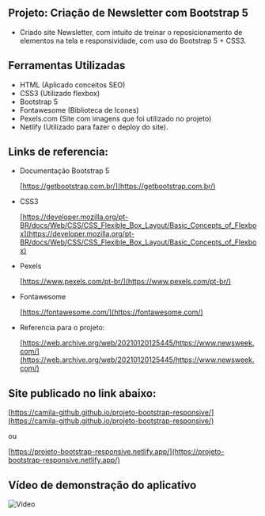 ## Projeto: Criação de Newsletter com Bootstrap 5

- Criado site Newsletter, com intuito de treinar o reposicionamento de elementos na tela e responsividade, com uso do Bootstrap 5 + CSS3.

## Ferramentas Utilizadas

- HTML (Aplicado conceitos SEO)
- CSS3 (Utilizado flexbox)
- Bootstrap 5
- Fontawesome (Biblioteca de Icones)
- Pexels.com (Site com imagens que foi utilizado no projeto)
- Netlify (Utilizado para fazer o deploy do site).

## Links de referencia:

- Documentação Bootstrap 5

  [https://getbootstrap.com.br/](https://getbootstrap.com.br/)

- CSS3

  [https://developer.mozilla.org/pt-BR/docs/Web/CSS/CSS_Flexible_Box_Layout/Basic_Concepts_of_Flexbox](https://developer.mozilla.org/pt-BR/docs/Web/CSS/CSS_Flexible_Box_Layout/Basic_Concepts_of_Flexbox)


- Pexels

  [https://www.pexels.com/pt-br/](https://www.pexels.com/pt-br/)

- Fontawesome

  [https://fontawesome.com/](https://fontawesome.com/)

- Referencia para o projeto:

  [https://web.archive.org/web/20210120125445/https://www.newsweek.com/](https://web.archive.org/web/20210120125445/https://www.newsweek.com/)

## Site publicado no link abaixo:

  [https://camila-github.github.io/projeto-bootstrap-responsive/](https://camila-github.github.io/projeto-bootstrap-responsive/)
  
  ou
  
  [https://projeto-bootstrap-responsive.netlify.app/](https://projeto-bootstrap-responsive.netlify.app/)

## Vídeo de demonstração do aplicativo

  ![Video](https://github.com/camila-github/projeto-bootstrap-responsive/blob/main/docs/video1.gif)


